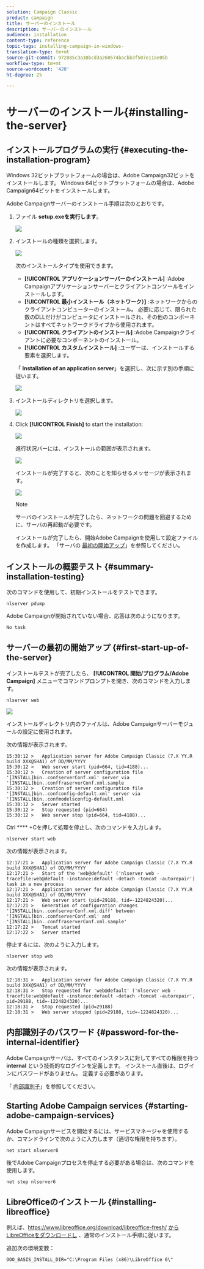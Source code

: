 ```yaml
---
solution: Campaign Classic
product: campaign
title: サーバーのインストール
description: サーバーのインストール
audience: installation
content-type: reference
topic-tags: installing-campaign-in-windows-
translation-type: tm+mt
source-git-commit: 972885c3a38bcd3a260574bacbb3f507e11ae05b
workflow-type: tm+mt
source-wordcount: '420'
ht-degree: 2%

---
```



# サーバーのインストール{#installing-the-server}

## インストールプログラムの実行 {#executing-the-installation-program}

Windows 32ビットプラットフォームの場合は、Adobe Campaign32ビットをインストールします。 Windows 64ビットプラットフォームの場合は、Adobe Campaign64ビットをインストールします。

Adobe Campaignサーバーのインストール手順は次のとおりです。

1. ファイル **setup.exeを実行します**。

   ![](assets/s_ncs_install_installer_01.png)

1. インストールの種類を選択します。

   ![](assets/s_ncs_install_installer_01a.png)

   次のインストールタイプを使用できます。

   * **[!UICONTROL アプリケーションサーバーのインストール]** :Adobe Campaignアプリケーションサーバーとクライアントコンソールをインストールします。
   * **[!UICONTROL 最小インストール（ネットワーク）]** :ネットワークからのクライアントコンピューターのインストール。 必要に応じて、限られた数のDLLだけがコンピュータにインストールされ、その他のコンポーネントはすべてネットワークドライブから使用されます。
   * **[!UICONTROL クライアントのインストール]** :Adobe Campaignクライアントに必要なコンポーネントのインストール。
   * **[!UICONTROL カスタムインストール]** :ユーザーは、インストールする要素を選択します。

   「 **Installation of an application server**」を選択し、次に示す別の手順に従います。

   ![](assets/s_ncs_install_installer_02.png)

1. インストールディレクトリを選択します。

   ![](assets/s_ncs_install_installer_03.png)

1. Click **[!UICONTROL Finish]** to start the installation:

   ![](assets/s_ncs_install_installer_04.png)

   進行状況バーには、インストールの範囲が表示されます。

   ![](assets/s_ncs_install_installer_05.png)

   インストールが完了すると、次のことを知らせるメッセージが表示されます。

   ![](assets/s_ncs_install_installer_06.png)

   >[!NOTE]
   >
   >サーバのインストールが完了したら、ネットワークの問題を回避するために、サーバの再起動が必要です。

   インストールが完了したら、開始Adobe Campaignを使用して設定ファイルを作成します。 「サーバの [最初の開始アップ](#first-start-up-of-the-server)」を参照してください。

## インストールの概要テスト {#summary-installation-testing}

次のコマンドを使用して、初期インストールをテストできます。

```
nlserver pdump
```

Adobe Campaignが開始されていない場合、応答は次のようになります。

```
No task
```

## サーバーの最初の開始アップ {#first-start-up-of-the-server}

インストールテストが完了したら、 **[!UICONTROL 開始/プログラム/Adobe Campaign]** メニューでコマンドプロンプトを開き、次のコマンドを入力します。

```
nlserver web
```

![](assets/s_ncs_install_cmd_nlserverweb.png)

インストールディレクトリ内のファイルは、Adobe Campaignサーバーモジュールの設定に使用されます。

次の情報が表示されます。

```
15:30:12 >   Application server for Adobe Campaign Classic (7.X YY.R build XXX@SHA1) of DD/MM/YYYY
15:30:12 >   Web server start (pid=664, tid=4188)...
15:30:12 >   Creation of server configuration file '[INSTALL]bin..confserverConf.xml' server via '[INSTALL]bin..conffraserverConf.xml.sample
15:30:12 >   Creation of server configuration file '[INSTALL]bin..confconfig-default.xml' server via '[INSTALL]bin..confmodelsconfig-default.xml
15:30:12 >   Server started
15:30:12 >   Stop requested (pid=664)
15:30:12 >   Web server stop (pid=664, tid=4188)...
```

Ctrl **** +Cを押して処理を停止し、次のコマンドを入力します。

```
nlserver start web
```

次の情報が表示されます。

```
12:17:21 >   Application server for Adobe Campaign Classic (7.X YY.R build XXX@SHA1) of DD/MM/YYYY
12:17:21 >   Start of the 'web@default' ('nlserver web -tracefile:web@default -instance:default -detach -tomcat -autorepair') task in a new process 
12:17:21 >   Application server for Adobe Campaign Classic (7.X YY.R build XXX@SHA1) of DD/MM/YYYY
12:17:21 >   Web server start (pid=29188, tid=-1224824320)...
12:17:21 >   Generation of configuration changes '[INSTALL]bin..confserverConf.xml.diff' between '[INSTALL]bin..confserverConf.xml' and '[INSTALL]bin..conffraserverConf.xml.sample'
12:17:22 >   Tomcat started
12:17:22 >   Server started
```

停止するには、次のように入力します。

```
nlserver stop web
```

次の情報が表示されます。

```
12:18:31 >   Application server for Adobe Campaign Classic (7.X YY.R build XXX@SHA1) of DD/MM/YYYY
12:18:31 >   Stop requested for 'web@default' ('nlserver web -tracefile:web@default -instance:default -detach -tomcat -autorepair', pid=29188, tid=-1224824320)...
12:18:31 >   Stop requested (pid=29188)
12:18:31 >   Web server stopped (pid=29188, tid=-1224824320)...
```

## 内部識別子のパスワード {#password-for-the-internal-identifier}

Adobe Campaignサーバは、すべてのインスタンスに対してすべての権限を持つ **internal** という技術的なログインを定義します。 インストール直後は、ログインにパスワードがありません。 定義する必要があります。

「 [内部識別子](../../installation/using/campaign-server-configuration.md#internal-identifier)」を参照してください。

## Starting Adobe Campaign services {#starting-adobe-campaign-services}

Adobe Campaignサービスを開始するには、サービスマネージャを使用するか、コマンドラインで次のように入力します（適切な権限を持ちます）。

```
net start nlserver6
```

後でAdobe Campaignプロセスを停止する必要がある場合は、次のコマンドを使用します。

```
net stop nlserver6
```

## LibreOfficeのインストール {#installing-libreoffice}

例えば、https://www.libreoffice.org/download/libreoffice-fresh/ [からLibreOfficeをダウンロードし](https://www.libreoffice.org/download/libreoffice-fresh/) 、通常のインストール手順に従います。

追加次の環境変数：

```
OOO_BASIS_INSTALL_DIR="C:\Program Files (x86)\LibreOffice 6\"
```

